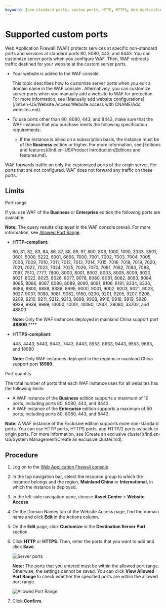 ```yaml
---
keyword: [non-standard ports, custom ports, HTTP, HTTPS, Web Application Firewall]
---
```


# Supported custom ports

Web Application Firewall \(WAF\) protects services at specific non-standard ports and services at standard ports 80, 8080, 443, and 8443. You can customize server ports when you configure WAF. Then, WAF redirects traffic destined for your website at the custom server ports.

-   Your website is added to the WAF console.

    This topic describes how to customize server ports when you edit a domain name in the WAF console . Alternatively, you can customize server ports when you manually add a website to WAF for protection. For more information, see [Manually add website configurations](/intl.en-US/Website Access/Website access with CNAME/Add websites.md).

-   To use ports other than 80, 8080, 443, and 8443, make sure that the WAF instance that you purchase meets the following specification requirements:
    -   If the instance is billed on a subscription basis, the instance must be of the **Business** edition or higher. For more information, see [Editions and features](/intl.en-US/Product Introduction/Editions and features.md).

WAF forwards traffic on only the customized ports of the origin server. For ports that are not configured, WAF does not forward any traffic on these ports.

## Limits

Port range

If you use WAF of the **Business** or **Enterprise** edition,the following ports are available:

**Note:** The query results displayed in the WAF console prevail. For more information, see [Allowed Port Range](#step_y8z_w5d_05d).

-   **HTTP-compliant**:

    80, 81, 82, 83, 84, 86, 87, 88, 89, 97, 800, 808, 1000, 1090, 3333, 3501, 3601, 5000, 5222, 6001, 6666, 7000, 7001, 7002, 7003, 7004, 7005, 7006, 7009, 7010, 7011, 7012, 7013, 7014, 7015, 7016, 7018, 7019, 7020, 7021, 7022, 7023, 7024, 7025, 7026, 7070, 7081, 7082, 7083, 7088, 7097, 7510, 7777, 7800, 8000, 8001, 8002, 8003, 8008, 8009, 8020, 8021, 8022, 8025, 8026, 8077, 8078, 8080, 8081, 8082, 8083, 8084, 8085, 8086, 8087, 8088, 8089, 8090, 8091, 8106, 8181, 8334, 8336, 8686, 8800, 8888, 8889, 8999, 9000, 9001, 9002, 9003, 9021, 9023, 9027, 9037, 9080, 9081, 9082, 9180, 9200, 9201, 9205, 9207, 9208, 9209, 9210, 9211, 9212, 9213, 9898, 9908, 9916, 9918, 9919, 9928, 9929, 9939, 9999, 10000, 10001, 10080, 12601, 28080, 33702, and 48800

    **Note:** Only the WAF instances deployed in mainland China support port **48800**.****

-   **HTTPS-compliant**:

    443, 4443, 5443, 6443, 7443, 8443, 8553, 8663, 9443, 9553, 9663, and 18980

    **Note:** Only WAF instances deployed in the regions in mainland China support port **18980**.


Port quantity

The total number of ports that each WAF instance uses for all websites has the following limits:

-   A WAF instance of the **Business** edition supports a maximum of 10 ports, including ports 80, 8080, 443, and 8443.
-   A WAF instance of the **Enterprise** edition supports a maximum of 50 ports, including ports 80, 8080, 443, and 8443.

**Note:** A WAF instance of the Exclusive edition supports more non-standard ports. You can use HTTP ports, HTTPS ports, and HTTP/2 ports as back-to-origin ports. For more information, see [Create an exclusive cluster](/intl.en-US/System Management/Create an exclusive cluster.md).

## Procedure

1.  Log on to the [Web Application Firewall console](https://yundun.console.aliyun.com/?p=waf).

2.  In the top navigation bar, select the resource group to which the instance belongs and the region, **Mainland China** or **International**, in which the instance is deployed.

3.  In the left-side navigation pane, choose **Asset Center** \> **Website Access**.

4.  On the Domain Names tab of the Website Access page, find the domain name and click **Edit** in the Actions column.

5.  On the **Edit** page, click **Customize** in the **Destination Server Port** section.

6.  Click **HTTP** or **HTTPS**. Then, enter the ports that you want to add and click **Save**.

    ![Server ports](https://static-aliyun-doc.oss-cn-hangzhou.aliyuncs.com/assets/img/en-US/3901549951/p102177.png)

    **Note:** The ports that you entered must be within the allowed port range. Otherwise, the settings cannot be saved. You can click **View Allowed Port Range** to check whether the specified ports are within the allowed port range.

    ![Allowed Port Range](https://static-aliyun-doc.oss-cn-hangzhou.aliyuncs.com/assets/img/en-US/4901549951/p102191.png)

7.  Click **Confirm**.


